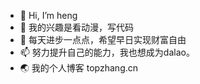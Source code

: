 - 👋 Hi, I’m heng
- 👀 我的兴趣是看动漫，写代码
- 💞️ 每天进步一点点，希望早日实现财富自由
- 📫 努力提升自己的能力，我也想成为dalao。
- 🌏 我的个人博客 topzhang.cn
<!---
hengtop/hengtop is a ✨ special ✨ repository because its `README.md` (this file) appears on your GitHub profile.
You can click the Preview link to take a look at your changes.
--->
